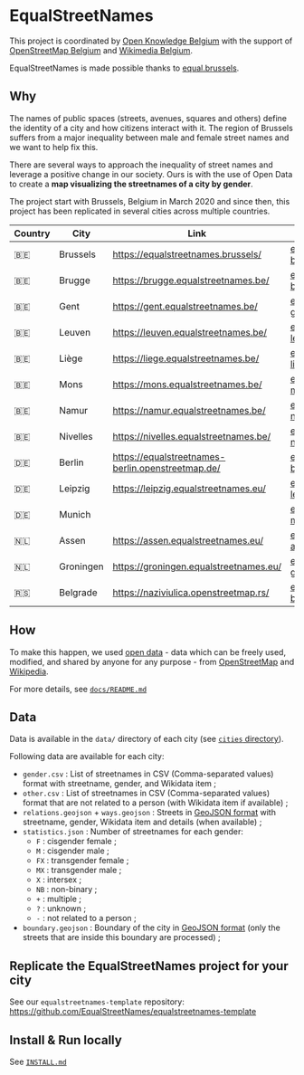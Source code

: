 # EqualStreetNames

This project is coordinated by [Open Knowledge Belgium](https://openknowledge.be/)
with the support of [OpenStreetMap Belgium](https://openstreetmap.be/) and [Wikimedia Belgium](https://wikimedia.be/).

EqualStreetNames is made possible thanks to [equal.brussels](http://equal.brussels/).

## Why

The names of public spaces (streets, avenues, squares and others) define the identity of a city and how citizens interact with it. The region of Brussels suffers from a major inequality between male and female street names and we want to help fix this.

There are several ways to approach the inequality of street names and leverage a positive change in our society. Ours is with the use of Open Data to create a **map visualizing the streetnames of a city by gender**.

The project start with Brussels, Belgium in March 2020 and since then, this project has been replicated in several cities across multiple countries.

| Country | City      | Link                                                | Data Repository                                                                              | Maintainer                                          |
|---------|-----------|-----------------------------------------------------|----------------------------------------------------------------------------------------------|-----------------------------------------------------|
| 🇧🇪    | Brussels  | <https://equalstreetnames.brussels/>                | [equalstreetnames-brussels](https://github.com/EqualStreetNames/equalstreetnames-brussels)   | [@jbelien](https://github.com/jbelien/)             |
| 🇧🇪    | Brugge    | <https://brugge.equalstreetnames.be/>               | [equalstreetnames-brugge](https://github.com/EqualStreetNames/equalstreetnames-brugge)       | [@jbelien](https://github.com/jbelien/)             |
| 🇧🇪    | Gent      | <https://gent.equalstreetnames.be/>                 | [equalstreetnames-gent](https://github.com/EqualStreetNames/equalstreetnames-gent)           | [@jbelien](https://github.com/jbelien/)             |
| 🇧🇪    | Leuven    | <https://leuven.equalstreetnames.be/>               | [equalstreetnames-leuven](https://github.com/EqualStreetNames/equalstreetnames-leuven)       | [@jbelien](https://github.com/jbelien/)             |
| 🇧🇪    | Liège     | <https://liege.equalstreetnames.be/>                | [equalstreetnames-liege](https://github.com/EqualStreetNames/equalstreetnames-liege)         | [@jbelien](https://github.com/jbelien/)             |
| 🇧🇪    | Mons      | <https://mons.equalstreetnames.be/>                 | [equalstreetnames-mons](https://github.com/EqualStreetNames/equalstreetnames-mons)           | [@jbelien](https://github.com/jbelien/)             |
| 🇧🇪    | Namur     | <https://namur.equalstreetnames.be/>                | [equalstreetnames-namur](https://github.com/EqualStreetNames/equalstreetnames-namur)         | [@jbelien](https://github.com/jbelien/)             |
| 🇧🇪    | Nivelles  | <https://nivelles.equalstreetnames.be/>             | [equalstreetnames-nivelles](https://github.com/EqualStreetNames/equalstreetnames-nivelles)   | [@jbelien](https://github.com/jbelien/)             |
| 🇩🇪    | Berlin    | <https://equalstreetnames-berlin.openstreetmap.de/> | [equalstreetnames-berlin](https://github.com/EqualStreetNames/equalstreetnames-berlin)       | [@gislars](https://github.com/gislars/)             |
| 🇩🇪    | Leipzig   | <https://leipzig.equalstreetnames.eu/>              | [equalstreetnames-leipzig](https://github.com/EqualStreetNames/equalstreetnames-leipzig)     |                                                     |
| 🇩🇪    | Munich    |                                                     | [equalstreetnames-munich](https://github.com/EqualStreetNames/equalstreetnames-munich)       |                                                     |
| 🇳🇱    | Assen     | <https://assen.equalstreetnames.eu/>                | [equalstreetnames-assen](https://github.com/EqualStreetNames/equalstreetnames-assen)         | [@robinlinde](https://github.com/robinlinde/)       |
| 🇳🇱    | Groningen | <https://groningen.equalstreetnames.eu/>            | [equalstreetnames-groningen](https://github.com/EqualStreetNames/equalstreetnames-groningen) | [@robinlinde](https://github.com/robinlinde/)       |
| 🇷🇸    | Belgrade  | <https://naziviulica.openstreetmap.rs/>             | [equalstreetnames-belgrade](https://github.com/EqualStreetNames/equalstreetnames-belgrade)   | [@stalker314314](https://github.com/stalker314314/) |

## How

To make this happen, we used [open data](http://opendefinition.org/) - data which can be freely used, modified, and shared by anyone for any purpose - from [OpenStreetMap](https://openstreetmap.org/) and [Wikipedia](https://www.wikipedia.org/).

For more details, see [`docs/README.md`](./docs/README.md)

## Data

Data is available in the `data/` directory of each city (see [`cities` directory](https://github.com/EqualStreetNames/equalstreetnames/tree/master/cities)).

Following data are available for each city:

- `gender.csv` : List of streetnames in CSV (Comma-separated values) format with streetname, gender, and Wikidata item ;
- `other.csv` : List of streetnames in CSV (Comma-separated values) format that are not related to a person (with Wikidata item if available) ;
- `relations.geojson` + `ways.geojson` : Streets in [GeoJSON format](https://geojson.org/) with streetname, gender, Wikidata item and details (when available) ;
- `statistics.json` : Number of streetnames for each gender:
  - `F` : cisgender female ;
  - `M` : cisgender male ;
  - `FX` : transgender female ;
  - `MX` : transgender male ;
  - `X` : intersex ;
  - `NB` : non-binary ;
  - `+` : multiple ;
  - `?` : unknown ;
  - `-` : not related to a person ;
- `boundary.geojson` : Boundary of the city in [GeoJSON format](https://geojson.org/) (only the streets that are inside this boundary are processed) ;

## Replicate the EqualStreetNames project for your city

See our `equalstreetnames-template` repository: <https://github.com/EqualStreetNames/equalstreetnames-template>

## Install & Run locally

See [`INSTALL.md`](./INSTALL.md)
